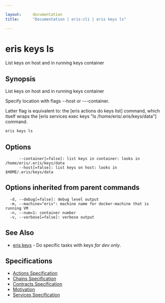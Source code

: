 ```yaml
---

layout:     documentation
title:      "Documentation | eris:cli | eris keys ls"

---
```


# eris keys ls

List keys on host and in running keys container

## Synopsis

List keys on host and in running keys container

Specify location with flags --host or ---container.

Latter flag is equivalent to:
the [eris actions do keys list] command, which itself wraps
the [eris services exec keys "ls /home/eris/.eris/keys/data"] command.

```bash
eris keys ls
```

## Options

```
      --container[=false]: list keys in container: looks in /home/eris/.eris/keys/data
      --host[=false]: list keys on host: looks in $HOME/.eris/keys/data
```

## Options inherited from parent commands

```
  -d, --debug[=false]: debug level output
  -m, --machine="eris": machine name for docker-machine that is running VM
  -n, --num=1: container number
  -v, --verbose[=false]: verbose output
```

## See Also

* [eris keys](https://docs.erisindustries.com/documentation/eris-cli/0.11.0/eris_keys/)	 - Do specific tasks with keys *for dev only*.

## Specifications

* [Actions Specification](https://docs.erisindustries.com/documentation/eris-cli/0.11.0/actions_specification/)
* [Chains Specification](https://docs.erisindustries.com/documentation/eris-cli/0.11.0/chains_specification/)
* [Contracts Specification](https://docs.erisindustries.com/documentation/eris-cli/0.11.0/contracts_specification/)
* [Motivation](https://docs.erisindustries.com/documentation/eris-cli/0.11.0/motivation/)
* [Services Specification](https://docs.erisindustries.com/documentation/eris-cli/0.11.0/services_specification/)

